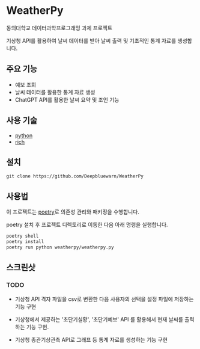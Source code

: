 # WeatherPy

동의대학교 데이터과학프로그래밍 과제 프로젝트

기상청 API를 활용하여 날씨 데이터를 받아 날씨 출력 및 기초적인 통계 자료를 생성합니다.

## 주요 기능

 - 예보 조회
 - 날씨 데이터를 활용한 통계 자료 생성
 - ChatGPT API를 활용한 날씨 요약 및 조언 기능

## 사용 기술

 - [python](https://www.python.org/)
 - [rich](https://github.com/Textualize/rich)

## 설치
```
git clone https://github.com/Deepbluewarn/WeatherPy
```
## 사용법

이 프로젝트는 [poetry](https://python-poetry.org/)로 의존성 관리와 패키징을 수행합니다.

poetry 설치 후 프로젝트 디렉토리로 이동한 다음 아래 명령을 실행합니다.

```bash
poetry shell
poetry install
poetry run python weatherpy/weatherpy.py
```

## 스크린샷

### TODO

 - 기상청 API 격자 파일을 csv로 변환한 다음 사용자의 선택을 설정 파일에 저장하는 기능 구현

 - 기상청에서 제공하는 '초단기실황', '초단기예보' API 를 활용해서 현재 날씨를 출력하는 기능 구현.
   
 - 기상청 종관기상관측 API로 그래프 등 통계 자료를 생성하는 기능 구현


